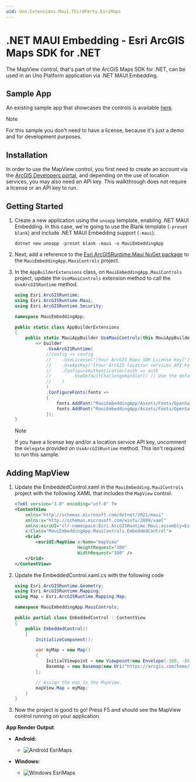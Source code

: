 ```yaml
---
uid: Uno.Extensions.Maui.ThirdParty.EsriMaps
---
```

# .NET MAUI Embedding - Esri ArcGIS Maps SDK for .NET

The MapView control, that's part of the ArcGIS Maps SDK for .NET, can be used in an Uno Platform application via .NET MAUI Embedding. 

## Sample App

An existing sample app that showcases the controls is available [here](https://github.com/unoplatform/Uno.Samples/tree/master/UI/MauiEmbedding/ArcGisApp).

> [!NOTE] 
> For this sample you don't need to have a license, because it's just a demo and for development purposes.

## Installation

In order to use the MapView control, you first need to create an account via the [ArcGIS Developers portal](https://developers.arcgis.com/sign-up/), and depending on the use of location services, you may also need an API key. This walkthrough does not require a license or an API key to run.

## Getting Started

1. Create a new application using the `unoapp` template, enabling .NET MAUI Embedding. In this case, we're going to use the Blank template (`-preset blank`) and include .NET MAUI Embedding support (`-maui`).

    ```
    dotnet new unoapp -preset blank -maui -o MauiEmbeddingApp
    ```

1. Next, add a reference to the [Esri.ArcGISRuntime.Maui NuGet package](https://www.nuget.org/packages/Esri.ArcGISRuntime.Maui) to the `MauiEmbeddingApp.MauiControls` project.

1. In the `AppBuilderExtensions` class, on `MauiEmbeddingApp.MauiControls` project, update the `UseMauiControls` extension method to call the `UseArcGISRuntime` method.

    ```cs
    using Esri.ArcGISRuntime;
    using Esri.ArcGISRuntime.Maui;
    using Esri.ArcGISRuntime.Security;

    namespace MauiEmbeddingApp;

    public static class AppBuilderExtensions
    {
        public static MauiAppBuilder UseMauiControls(this MauiAppBuilder builder) 
            => builder
                .UseArcGISRuntime(
                //config => config
                //    .UseLicense("[Your ArcGIS Maps SDK License key]")
                //    .UseApiKey("[Your ArcGIS location services API Key]")
                //    .ConfigureAuthentication(auth => auth
                //        .UseDefaultChallengeHandler() // Use the default authentication dialog
                //    )
                )
                .ConfigureFonts(fonts =>
                {
                    fonts.AddFont("MauiEmbeddingApp/Assets/Fonts/OpenSansRegular.ttf", "OpenSansRegular");
                    fonts.AddFont("MauiEmbeddingApp/Assets/Fonts/OpenSansSemibold.ttf", "OpenSansSemibold");
                });
    }
    ```

    > [!NOTE]
    > If you have a license key and/or a location service API key, uncomment the `delegate` provided on `UseArcGISRuntime` method. This isn't required to run this sample.

## Adding MapView

1. Update the EmbeddedControl.xaml in the `MauiEmbedding.MauiControls` project with the following XAML that includes the `MapView` control.

    ```xml
    <?xml version="1.0" encoding="utf-8" ?>
    <ContentView 
        xmlns="http://schemas.microsoft.com/dotnet/2021/maui"
        xmlns:x="http://schemas.microsoft.com/winfx/2009/xaml"
        xmlns:esriUI="clr-namespace:Esri.ArcGISRuntime.Maui;assembly=Esri.ArcGISRuntime.Maui"
        x:Class="MauiEmbeddingApp.MauiControls.EmbeddedControl">
        <Grid>
            <esriUI:MapView x:Name="mapView"
                            HeightRequest="300"
                            WidthRequest="300" />
        </Grid>
    </ContentView>
    ```

1. Update the EmbeddedControl.xaml.cs with the following code

    ```cs
    using Esri.ArcGISRuntime.Geometry;
    using Esri.ArcGISRuntime.Mapping;
    using Map = Esri.ArcGISRuntime.Mapping.Map;

    namespace MauiEmbeddingApp.MauiControls;

    public partial class EmbeddedControl : ContentView
    {
        public EmbeddedControl()
        {
            InitializeComponent();

            var myMap = new Map()
            {
                InitialViewpoint = new Viewpoint(new Envelope(-180, -85, 180, 85, SpatialReferences.Wgs84)),
                Basemap = new Basemap(new Uri("https://arcgis.com/home/item.html?id=86265e5a4bbb4187a59719cf134e0018"))
            };

            // Assign the map to the MapView.
            mapView.Map = myMap;
        }
    }
    ```

1. Now the project is good to go! Press F5 and should see the MapView control running on your application.

**App Render Output**

- **Android:**
  - ![Android EsriMaps](Assets/Screenshots/Android/EsriMaps.png)

- **Windows:**
  - ![Windows EsriMaps](Assets/Screenshots/Windows/EsriMaps.png)
